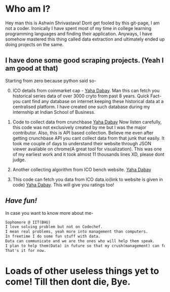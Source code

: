 # Who am I?
Hey man this is Ashwin Shrivastava! Dont get fooled by this git-page, I am not a coder. Ironically I have spent most of my time in college learning programming languages and finding their application. Anyways, I have somehow mastered this thing called data extraction and ultimately ended up doing projects on the same. 

## I have done some good scraping projects. (Yeah I am good at that)
Starting from zero because python said so-

0. ICO details from coinmarket cap - [Yaha Dabay](https://github.com/ashwin1910/ICO/blob/master/code_to_share). Man this can fetch you historical series data of over 3000 cryto from past 8 years. Quick Fact- you cant find any database on internet keeping these historical data at a centralised platform. I have created one such database during my internship at Indian School of Business. 

1. Code to collect data from crunchbase [Yaha Dabay](https://github.com/ashwin1910/Crunchbase-data-code/blob/master/company_all_details) Now listen carefully, this code was not exclusively created by me but I was the major contributor. Also, this is API based collection. Believe me even after getting crunchbase API you cant collect data from that junk that easily. It took me couple of days to understand their website through JSON viewer available on chrome(A great tool for visualization). This was one of my earliest work and it took almost 11 thousands lines XD, please dont judge.

2. Another collecting algorithm from ICO bench website. [Yaha Dabay](https://github.com/ashwin1910/ICO-bench/blob/master/ico%20bench%20code)

3. This code can fetch you data from ICO data.io(link to website is given in code) [Yaha Dabay](https://github.com/ashwin1910/ICO.Data.IO-scarpe-codes/blob/master/code%20to%20scrape). This will give you ratings too!

## _Have fun!_

In case you want to know more about me-

```markdown
Sophomore @ IIT(BHU)
I love solving problem but not on Codechef.
I mean real problems, yeah more into management than computers. 
In freetime I do some fun stuff with data. 
Data can communicate and we are the ones who will help them speak. 
I plan to help them(Data) in future so that my crush(management) can function smoothly. 
That's it for now.

```

# Loads of other useless things yet to come! Till then dont die, Bye.

